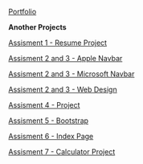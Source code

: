 <a href="https://tusharsinghoffical.github.io/Tusharsingh/Portfolio/index.html"> Portfolio  </a>

<b> Another Projects </b>

<a href="https://mrtusharsingh.github.io/GTL-Assignment/Assisment%201/resume%20project.html" target="_blank">Assisment 1 - Resume Project</a><br>

<a href="https://mrtusharsingh.github.io/GTL-Assignment/Assisment%201%2C2%2C3/Apple_Navbar/apple.html" target="_blank">Assisment 2 and 3 - Apple Navbar</a><br>

<a href="https://mrtusharsingh.github.io/GTL-Assignment/Assisment%201%2C2%2C3/Microsoft_Navbar/microsoft.html" target="_blank">Assisment 2 and 3 - Microsoft Navbar</a><br>

<a href="https://mrtusharsingh.github.io/GTL-Assignment/Assisment%201%2C2%2C3/WebDesign/webdesign.html" target="_blank">Assisment 2 and 3 - Web Design</a><br>

<a href="https://mrtusharsingh.github.io/GTL-Assignment/Assisment/16%20aug/index.html" target="_blank">Assisment 4 - Project</a><br>

<a href="https://mrtusharsingh.github.io/GTL-Assignment/Assisment%205/bootstrap.html" target="_blank">Assisment 5 - Bootstrap</a><br>

<a href="https://mrtusharsingh.github.io/GTL-Assignment/Assisment%206/index.html" target="_blank">Assisment 6 - Index Page</a><br>

<a href="https://mrtusharsingh.github.io/GTL-Assignment/Assisment%207/calci.html" target="_blank">Assisment 7 - Calculator Project</a><br>
